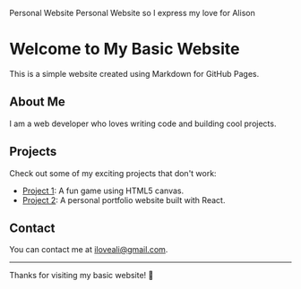 Personal Website
Personal Website so I express my love for Alison

# Welcome to My Basic Website

This is a simple website created using Markdown for GitHub Pages.

## About Me

I am a web developer who loves writing code and building cool projects.

## Projects

Check out some of my exciting projects that don't work:

- [Project 1](https://github.com/your-username/project1): A fun game using HTML5 canvas.
- [Project 2](https://github.com/your-username/project2): A personal portfolio website built with React.

## Contact

You can contact me at iloveali@gmail.com.

---

Thanks for visiting my basic website! 🚀
